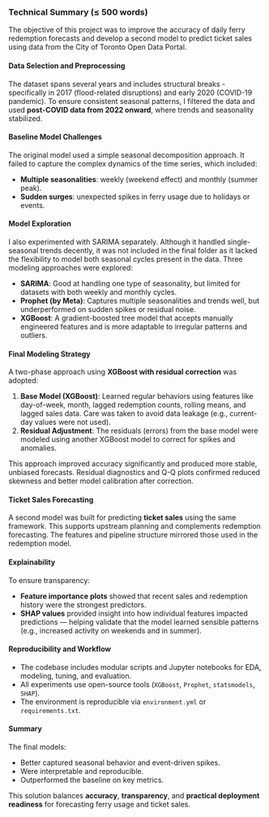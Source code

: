 
### Technical Summary (≤ 500 words)

The objective of this project was to improve the accuracy of daily ferry redemption forecasts and develop a second model to predict ticket sales using data from the City of Toronto Open Data Portal.

#### Data Selection and Preprocessing
The dataset spans several years and includes structural breaks - specifically in 2017 (flood-related disruptions) and early 2020 (COVID-19 pandemic).
To ensure consistent seasonal patterns, I filtered the data and used **post-COVID data from 2022 onward**, where trends and seasonality stabilized.

#### Baseline Model Challenges
The original model used a simple seasonal decomposition approach. It failed to capture the complex dynamics of the time series, which included:
- **Multiple seasonalities**: weekly (weekend effect) and monthly (summer peak).
- **Sudden surges**: unexpected spikes in ferry usage due to holidays or events.

#### Model Exploration
I also experimented with SARIMA separately. Although it handled single-seasonal trends decently, it was not included in the final folder as it lacked the flexibility to model both seasonal cycles present in the data.
Three modeling approaches were explored:
- **SARIMA**: Good at handling one type of seasonality, but limited for datasets with both weekly and monthly cycles.
- **Prophet (by Meta)**: Captures multiple seasonalities and trends well, but underperformed on sudden spikes or residual noise.
- **XGBoost**: A gradient-boosted tree model that accepts manually engineered features and is more adaptable to irregular patterns and outliers.

#### Final Modeling Strategy
A two-phase approach using **XGBoost with residual correction** was adopted:
1. **Base Model (XGBoost)**: Learned regular behaviors using features like day-of-week, month, lagged redemption counts, rolling means, and lagged sales data. Care was taken to avoid data leakage (e.g., current-day values were not used).
2. **Residual Adjustment**: The residuals (errors) from the base model were modeled using another XGBoost model to correct for spikes and anomalies.

This approach improved accuracy significantly and produced more stable, unbiased forecasts. Residual diagnostics and Q-Q plots confirmed reduced skewness and better model calibration after correction.

#### Ticket Sales Forecasting
A second model was built for predicting **ticket sales** using the same framework. This supports upstream planning and complements redemption forecasting. The features and pipeline structure mirrored those used in the redemption model.

#### Explainability
To ensure transparency:
- **Feature importance plots** showed that recent sales and redemption history were the strongest predictors.
- **SHAP values** provided insight into how individual features impacted predictions — helping validate that the model learned sensible patterns (e.g., increased activity on weekends and in summer).

#### Reproducibility and Workflow
- The codebase includes modular scripts and Jupyter notebooks for EDA, modeling, tuning, and evaluation.
- All experiments use open-source tools (`XGBoost`, `Prophet`, `statsmodels`, `SHAP`).
- The environment is reproducible via `environment.yml` or `requirements.txt`.

#### Summary
The final models:
- Better captured seasonal behavior and event-driven spikes.
- Were interpretable and reproducible.
- Outperformed the baseline on key metrics.

This solution balances **accuracy**, **transparency**, and **practical deployment readiness** for forecasting ferry usage and ticket sales.

